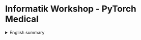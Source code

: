 Informatik Workshop - PyTorch Medical
===
<details><summary>English summary</summary>

This repository contains code used at the workshop "Deep Learning-Framework PyTorch and its medical application.


TODO slides: in german
</details>